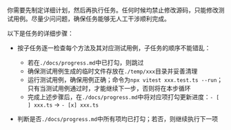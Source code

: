 你需要先制定详细计划，然后再执行任务。任何时候均禁止修改源码，只能修改测试用例。尽量少问问题，确保任务能够无人工干涉顺利完成。

以下是任务的详细步骤：

- 按子任务逐一检查每个方法及其对应测试用例，子任务的顺序不能错乱：

  - 若在`./docs/progress.md`中已打勾，则跳过
  - 确保测试用例生成的临时文件存放在`./temp/xxx`目录并妥善清理
  - 运行测试用例，确保用例正确；命令为`npx vitest xxx.test.ts --run`；只有当测试用例通过时，才能继续下一步，否则将在本步循环
  - 完成上述步骤后，在`./docs/progress.md`中将对应项打勾更新进度：`- [ ] xxx.ts` -> `- [x] xxx.ts`

- 判断是否`./docs/progress.md`中所有项均已打勾；若否，则继续执行下一项